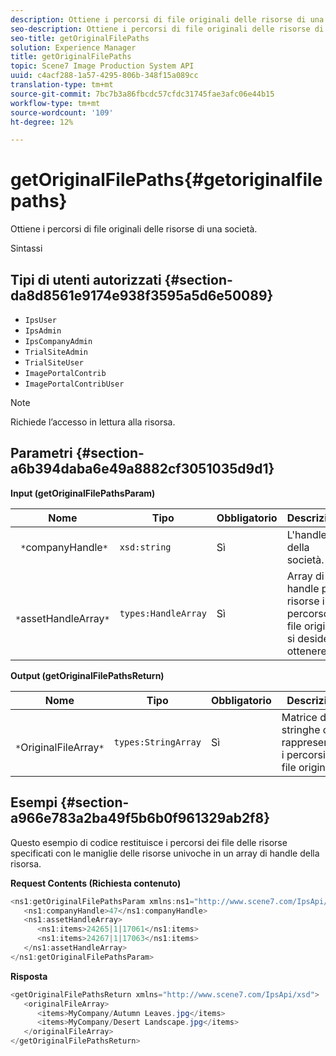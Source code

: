 ```yaml
---
description: Ottiene i percorsi di file originali delle risorse di una società.
seo-description: Ottiene i percorsi di file originali delle risorse di una società.
seo-title: getOriginalFilePaths
solution: Experience Manager
title: getOriginalFilePaths
topic: Scene7 Image Production System API
uuid: c4acf288-1a57-4295-806b-348f15a089cc
translation-type: tm+mt
source-git-commit: 7bc7b3a86fbcdc57cfdc31745fae3afc06e44b15
workflow-type: tm+mt
source-wordcount: '109'
ht-degree: 12%

---
```



# getOriginalFilePaths{#getoriginalfilepaths}

Ottiene i percorsi di file originali delle risorse di una società.

Sintassi

## Tipi di utenti autorizzati {#section-da8d8561e9174e938f3595a5d6e50089}

* `IpsUser`
* `IpsAdmin`
* `IpsCompanyAdmin`
* `TrialSiteAdmin`
* `TrialSiteUser`
* `ImagePortalContrib`
* `ImagePortalContribUser`

>[!NOTE]
>
>Richiede l’accesso in lettura alla risorsa.

## Parametri {#section-a6b394daba6e49a8882cf3051035d9d1}

**Input (getOriginalFilePathsParam)**

| Nome | Tipo | Obbligatorio | Descrizione |
|---|---|---|---|
| ` *`companyHandle`*` | `xsd:string` | Sì | L&#39;handle della società. |
| ` *`assetHandleArray`*` | `types:HandleArray` | Sì | Array di handle per risorse il cui percorso file originale si desidera ottenere. |

**Output (getOriginalFilePathsReturn)**

| Nome | Tipo | Obbligatorio | Descrizione |
|---|---|---|---|
| ` *`OriginalFileArray`*` | `types:StringArray` | Sì | Matrice di stringhe che rappresentano i percorsi di file originali. |

## Esempi {#section-a966e783a2ba49f5b6b0f961329ab2f8}

Questo esempio di codice restituisce i percorsi dei file delle risorse specificati con le maniglie delle risorse univoche in un array di handle della risorsa.

**Request Contents (Richiesta contenuto)**

```java
<ns1:getOriginalFilePathsParam xmlns:ns1="http://www.scene7.com/IpsApi/xsd">
   <ns1:companyHandle>47</ns1:companyHandle>
   <ns1:assetHandleArray>
      <ns1:items>24265|1|17061</ns1:items>
      <ns1:items>24267|1|17063</ns1:items>
   </ns1:assetHandleArray>
</ns1:getOriginalFilePathsParam>
```

**Risposta**

```java
<getOriginalFilePathsReturn xmlns="http://www.scene7.com/IpsApi/xsd">
   <originalFileArray>
      <items>MyCompany/Autumn Leaves.jpg</items>
      <items>MyCompany/Desert Landscape.jpg</items>
   </originalFileArray>
</getOriginalFilePathsReturn>
```

